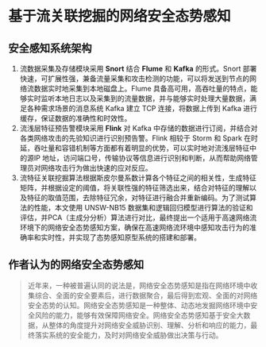 # 基于流关联挖掘的网络安全态势感知

## 安全感知系统架构

1. 流数据采集及存储模块采用 **Snort** 结合 **Flume** 和 **Kafka** 的形式。Snort 部署快速，可扩展性强，兼备流量采集和攻击检测的功能，可以将发送到节点的网络流数据实时地采集到本地磁盘上。Flume 具备高可用，高吞吐量的特点，能够实时监听本地日志以及采集到的流量数据，并与能够实时处理大量数据，满足各种需求场景的消息系统 Kafka 建立 TCP 连接，将数据上传到 Kafka 进行缓存，保证数据的准确性和时效性。 
2. 流浅层特征预告警模块采用 **Flink** 对 Kafka 中存储的数据进行订阅，并结合对各类网络攻击的先验知识进行识别预告警。Flink 相较于 Storm 和 Spark 在时延，吞吐量和容错机制等方面都有着明显的优势，可以实时地对流浅层特征中的源IP 地址，访问端口号，传输协议等信息进行识别和判断，从而帮助网络管理员对网络攻击行为做出快速的应对反应。
3. 流特征关联挖掘算法根据斯皮尔曼系数计算各个特征之间的相关性，生成特征矩阵，并根据设定的阈值，将关联性强的特征筛选出来，结合对特征的理解以及特征的取值范围，去除特征冗余，对特征进行融合并重新编码。为了测试算法的性能，本文使用 UNSW-NB15 数据集和逻辑回归模型进行算法的验证和评估，并PCA（主成分分析）算法进行对比，最终提出一个适用于高速网络流环境下的网络安全态势感知方案，确保在高速网络流环境中感知攻击行为的准确率和实时性，并实现了态势感知原型系统的搭建和部署。 

## 作者认为的网络安全态势感知

> 近年来，一种被普遍认同的说法是，网络安全态势感知是指在网络环境中收集综合、全面的安全要素后，进行数据聚合，最后得到宏观、全面的对网络安全态势的认知。网络安全态势感知是一种整体、动态地发掘网络环境中安全风险的能力，能够有效保障网络安全。网络安全态势感知基于安全大数据，从整体的角度提升对网络安全威胁识别、理解、分析和响应的能力，最终落实系统的安全能力，及时对网络安全威胁做出决策与行动。 
